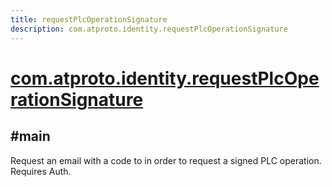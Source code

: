 ```yaml
---
title: requestPlcOperationSignature
description: com.atproto.identity.requestPlcOperationSignature
---
```


# [com.atproto.identity.requestPlcOperationSignature](https://github.com/myConsciousness/atproto.dart/blob/main/lexicons/com/atproto/identity/requestPlcOperationSignature.json)

## #main

Request an email with a code to in order to request a signed PLC operation. Requires Auth.
